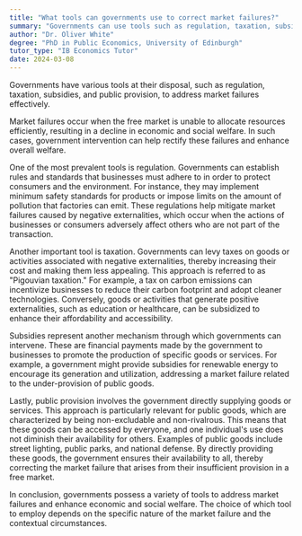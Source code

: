 ```yaml
---
title: "What tools can governments use to correct market failures?"
summary: "Governments can use tools such as regulation, taxation, subsidies, and public provision to correct market failures."
author: "Dr. Oliver White"
degree: "PhD in Public Economics, University of Edinburgh"
tutor_type: "IB Economics Tutor"
date: 2024-03-08
---
```


Governments have various tools at their disposal, such as regulation, taxation, subsidies, and public provision, to address market failures effectively.

Market failures occur when the free market is unable to allocate resources efficiently, resulting in a decline in economic and social welfare. In such cases, government intervention can help rectify these failures and enhance overall welfare.

One of the most prevalent tools is regulation. Governments can establish rules and standards that businesses must adhere to in order to protect consumers and the environment. For instance, they may implement minimum safety standards for products or impose limits on the amount of pollution that factories can emit. These regulations help mitigate market failures caused by negative externalities, which occur when the actions of businesses or consumers adversely affect others who are not part of the transaction.

Another important tool is taxation. Governments can levy taxes on goods or activities associated with negative externalities, thereby increasing their cost and making them less appealing. This approach is referred to as "Pigouvian taxation." For example, a tax on carbon emissions can incentivize businesses to reduce their carbon footprint and adopt cleaner technologies. Conversely, goods or activities that generate positive externalities, such as education or healthcare, can be subsidized to enhance their affordability and accessibility.

Subsidies represent another mechanism through which governments can intervene. These are financial payments made by the government to businesses to promote the production of specific goods or services. For example, a government might provide subsidies for renewable energy to encourage its generation and utilization, addressing a market failure related to the under-provision of public goods.

Lastly, public provision involves the government directly supplying goods or services. This approach is particularly relevant for public goods, which are characterized by being non-excludable and non-rivalrous. This means that these goods can be accessed by everyone, and one individual's use does not diminish their availability for others. Examples of public goods include street lighting, public parks, and national defense. By directly providing these goods, the government ensures their availability to all, thereby correcting the market failure that arises from their insufficient provision in a free market.

In conclusion, governments possess a variety of tools to address market failures and enhance economic and social welfare. The choice of which tool to employ depends on the specific nature of the market failure and the contextual circumstances.
    